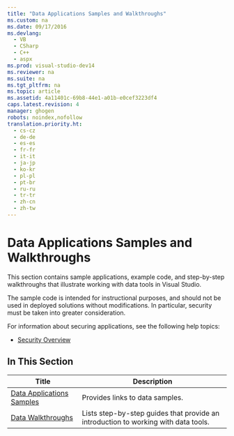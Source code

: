 ```yaml
---
title: "Data Applications Samples and Walkthroughs"
ms.custom: na
ms.date: 09/17/2016
ms.devlang: 
  - VB
  - CSharp
  - C++
  - aspx
ms.prod: visual-studio-dev14
ms.reviewer: na
ms.suite: na
ms.tgt_pltfrm: na
ms.topic: article
ms.assetid: 4a11401c-69b8-44e1-a01b-e0cef3223df4
caps.latest.revision: 4
manager: ghogen
robots: noindex,nofollow
translation.priority.ht: 
  - cs-cz
  - de-de
  - es-es
  - fr-fr
  - it-it
  - ja-jp
  - ko-kr
  - pl-pl
  - pt-br
  - ru-ru
  - tr-tr
  - zh-cn
  - zh-tw
---
```

# Data Applications Samples and Walkthroughs
This section contains sample applications, example code, and step-by-step walkthroughs that illustrate working with data tools in Visual Studio.  
  
 The sample code is intended for instructional purposes, and should not be used in deployed solutions without modifications. In particular, security must be taken into greater consideration.  
  
 For information about securing applications, see the following help topics:  
  
-   [Security Overview](../Topic/Security%20Overview2.md)  
  
## In This Section  
  
|Title|Description|  
|-----------|-----------------|  
|[Data Applications Samples](../VS_raddata/Data-Applications-Samples.md)|Provides links to data samples.|  
|[Data Walkthroughs](../Topic/Data%20Walkthroughs.md)|Lists step-by-step guides that provide an introduction to working with data tools.|